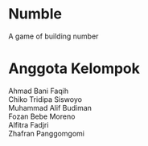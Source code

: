 # Numble
A game of building number


# Anggota Kelompok

Ahmad Bani Faqih  
Chiko Tridipa Siswoyo  
Muhammad Alif Budiman  
Fozan Bebe Moreno  
Alfitra Fadjri  
Zhafran Panggomgomi  


